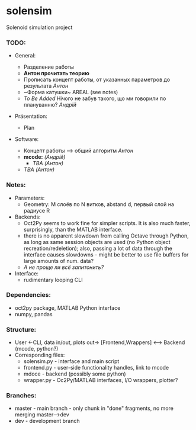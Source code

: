 # solensim
Solenoid simulation project

### TODO:
- General:
   - Разделение работы
   - **Антон прочитать теорию**
   - Прописать концепт работы, от указанных параметров до результата *Антон*
   - ~Форма катушки~ AREAL (see notes)
   - *To Be Added* Нічого не забув такого, що ми говорили по плануванню? *Aндрій*
 
- Präsentation:
   -  Plan

- Software:
   - Концепт работы --> общий алгоритм *Антон*
   - **mcode:** *(Андрій)*
     - *TBA* *(Антон)*
   - *TBA* *(Антон)*


### Notes:
 - Parameters:
   - Geometry: М слоёв по N витков, abstand d, первый слой на радиусе R
 - Backends:
   - Oct2Py seems to work fine for simpler scripts. It is also much faster, surprisingly, than the MATLAB interface.
   - there is no apparent slowdown from calling Octave through Python, as long as same session objects are used (no Python object recreation/redeletion); also, passing a lot of data through the interface causes slowdowns - might be better to use file buffers for large amounts of num. data?
   - *А не проще ли всё запитонить?*
 - Interface:
   - rudimentary looping CLI


### Dependencies:
 - oct2py package, MATLAB Python interface
 - numpy, pandas

### Structure:
 - User <-CLI, data in/out, plots out-> [Frontend,Wrappers] <--> Backend (mcode, python?)
 - Corresponding files:
   - solensim.py - interface and main script
   - frontend.py - user-side functionality handles, link to mcode
   - mdoce - backend (possibly some python)
   - wrapper.py - Oc2Py/MATLAB interfaces, I/O wrappers, plotter?

### Branches:
 - master - main branch - only chunk in "done" fragments, no more merging master-->dev
 - dev - development branch
